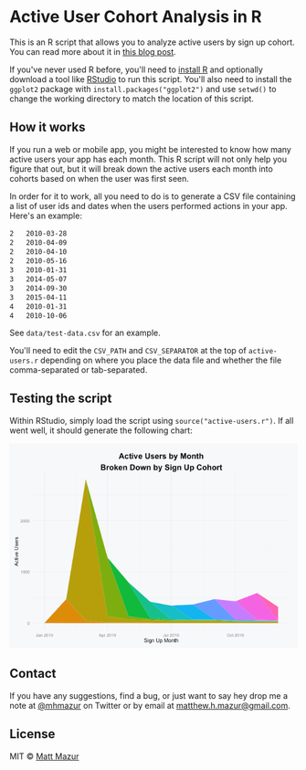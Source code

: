 # Active User Cohort Analysis in R

This is an R script that allows you to analyze active users by sign up cohort. You can read more about it in [this blog post](http://mattmazur.com/2015/07/17/visualizing-your-saas-apps-monthly-active-users-broken-down-by-signup-cohort/).

If you've never used R before, you'll need to [install R](https://cran.r-project.org/mirrors.html) and optionally download a tool like [RStudio](https://www.rstudio.com/products/rstudio/download/) to run this script. You'll also need to install the `ggplot2` package with `install.packages("ggplot2")` and use `setwd()` to change the working directory to match the location of this script.

## How it works

If you run a web or mobile app, you might be interested to know how many active users your app has each month. This R script will not only help you figure that out, but it will break down the active users each month into cohorts based on when the user was first seen.

In order for it to work, all you need to do is to generate a CSV file containing a list of user ids and dates when the users performed actions in your app.  Here's an example:

```
2	2010-03-28
2	2010-04-09
2	2010-04-10
2	2010-05-16
3	2010-01-31
3	2014-05-07
3	2014-09-30
3	2015-04-11
4	2010-01-31
4	2010-10-06
```

See `data/test-data.csv` for an example.

You'll need to edit the `CSV_PATH` and `CSV_SEPARATOR` at the top of `active-users.r` depending on where you place the data file and whether the file comma-separated or tab-separated.

## Testing the script

Within RStudio, simply load the script using `source("active-users.r")`. If all went well, it should generate the following chart:

![Monthly cohort chart](images/monthly.png)

## Contact

If you have any suggestions, find a bug, or just want to say hey drop me a note at [@mhmazur](https://twitter.com/mhmazur) on Twitter or by email at matthew.h.mazur@gmail.com.

## License

MIT © [Matt Mazur](http://mattmazur.com)
